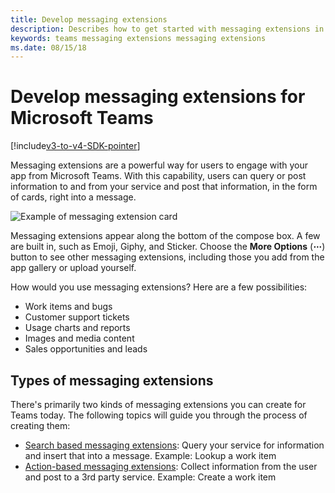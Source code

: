 ```yaml
---
title: Develop messaging extensions
description: Describes how to get started with messaging extensions in Microsoft Teams
keywords: teams messaging extensions messaging extensions
ms.date: 08/15/18
---
```

# Develop messaging extensions for Microsoft Teams

[!include[v3-to-v4-SDK-pointer](~/includes/v3-to-v4-pointer-me.md)]

Messaging extensions are a powerful way for users to engage with your app from Microsoft Teams. With this capability, users can query or post information to and from your service and post that information, in the form of cards, right into a message.

![Example of messaging extension card](~/assets/images/compose-extensions/ceexample.png)

Messaging extensions appear along the bottom of the compose box. A few are built in, such as Emoji, Giphy, and Sticker. Choose the **More Options** (**&#8943;**) button to see other messaging extensions, including those you add from the app gallery or upload yourself.

How would you use messaging extensions? Here are a few possibilities:

* Work items and bugs
* Customer support tickets
* Usage charts and reports
* Images and media content
* Sales opportunities and leads

## Types of messaging extensions

There's primarily two kinds of messaging extensions you can create for Teams today. The following topics will guide you through the process of creating them:

* [Search based messaging extensions](~/resources/messaging-extension-v3/search-extensions.md): Query your service for information and insert that into a message. Example: Lookup a work item
* [Action-based messaging extensions](~/resources/messaging-extension-v3/create-extensions.md): Collect information from the user and post to a 3rd party service. Example: Create a work item
